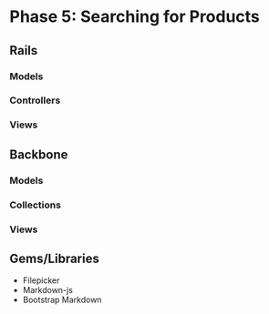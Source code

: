 # Phase 5: Searching for Products

## Rails
### Models

### Controllers

### Views

## Backbone
### Models

### Collections

### Views

## Gems/Libraries
* Filepicker
* Markdown-js
* Bootstrap Markdown

